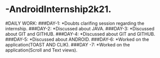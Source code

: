 # -AndroidInternship2k21.
#DAILY WORK:
###DAY-1:
*Doubts clarifing session regarding the internship.
###DAY-2:
*Discussed about JAVA.
###DAY-3:
*Discussed about GIT and GITHUB.
###DAY-4:
*Discussed about GIT and GITHUB.
###DAY-5:
*Discussed about ANDROID.
###DAY-6:
*Worked on the application(TOAST AND CLIK).
###DAY -7:
*Worked on the application(Scroll and Text views).
